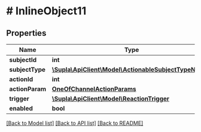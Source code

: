 # # InlineObject11

## Properties

Name | Type | Description | Notes
------------ | ------------- | ------------- | -------------
**subjectId** | **int** |  | [optional]
**subjectType** | [**\Supla\ApiClient\Model\ActionableSubjectTypeNames**](ActionableSubjectTypeNames.md) |  | [optional]
**actionId** | **int** |  | [optional]
**actionParam** | [**OneOfChannelActionParams**](OneOfChannelActionParams.md) |  | [optional]
**trigger** | [**\Supla\ApiClient\Model\ReactionTrigger**](ReactionTrigger.md) |  | [optional]
**enabled** | **bool** |  | [optional]

[[Back to Model list]](../../README.md#models) [[Back to API list]](../../README.md#endpoints) [[Back to README]](../../README.md)
